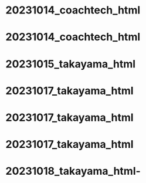 # 20231014_coachtech_html
# 20231014_coachtech_html
# 20231015_takayama_html
# 20231017_takayama_html
# 20231017_takayama_html
# 20231017_takayama_html
# 20231018_takayama_html-
